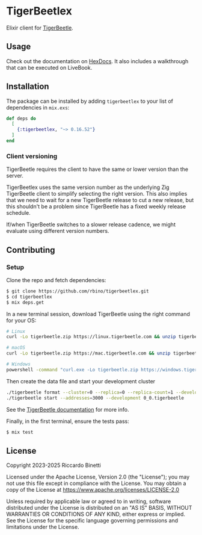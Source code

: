 # TigerBeetlex

Elixir client for [TigerBeetle](https://github.com/tigerbeetle/tigerbeetle).

## Usage

Check out the documentation on [HexDocs](https://hexdocs.pm/tigerbeetlex). It also includes a
walkthrough that can be executed on LiveBook.

## Installation

The package can be installed by adding `tigerbeetlex` to your list of dependencies in `mix.exs`:

```elixir
def deps do
  [
    {:tigerbeetlex, "~> 0.16.52"}
  ]
end
```

### Client versioning

TigerBeetle requires the client to have the same or lower version than the server.

TigerBeetlex uses the same version number as the underlying Zig TigerBeetle client to
simplify selecting the right version. This also implies that we need to wait for a new
TigerBeetle release to cut a new release, but this shouldn't be a problem since TigerBeetle
has a fixed weekly release schedule.

If/when TigerBeetle switches to a slower release cadence, we might evaluate using different
version numbers.

## Contributing

### Setup

Clone the repo and fetch dependencies:

```bash
$ git clone https://github.com/rbino/tigerbeetlex.git
$ cd tigerbeetlex
$ mix deps.get
```

In a new terminal session, download TigerBeetle using the right command for your OS:

```bash
# Linux
curl -Lo tigerbeetle.zip https://linux.tigerbeetle.com && unzip tigerbeetle.zip

# macOS
curl -Lo tigerbeetle.zip https://mac.tigerbeetle.com && unzip tigerbeetle.zip

# Windows
powershell -command "curl.exe -Lo tigerbeetle.zip https://windows.tigerbeetle.com; Expand-Archive tigerbeetle.zip"
```

Then create the data file and start your development cluster

```bash
./tigerbeetle format --cluster=0 --replica=0 --replica-count=1 --development 0_0.tigerbeetle
./tigerbeetle start --addresses=3000 --development 0_0.tigerbeetle
```

See the [TigerBeetle documentation](https://docs.tigerbeetle.com/) for more info.

Finally, in the first terminal, ensure the tests pass:

```bash
$ mix test
```

## License

Copyright 2023-2025 Riccardo Binetti

Licensed under the Apache License, Version 2.0 (the "License"); you may not use this file except in
compliance with the License. You may obtain a copy of the License at
<https://www.apache.org/licenses/LICENSE-2.0>

Unless required by applicable law or agreed to in writing, software distributed under the License is
distributed on an "AS IS" BASIS, WITHOUT WARRANTIES OR CONDITIONS OF ANY KIND, either express or
implied. See the License for the specific language governing permissions and limitations under the
License.
